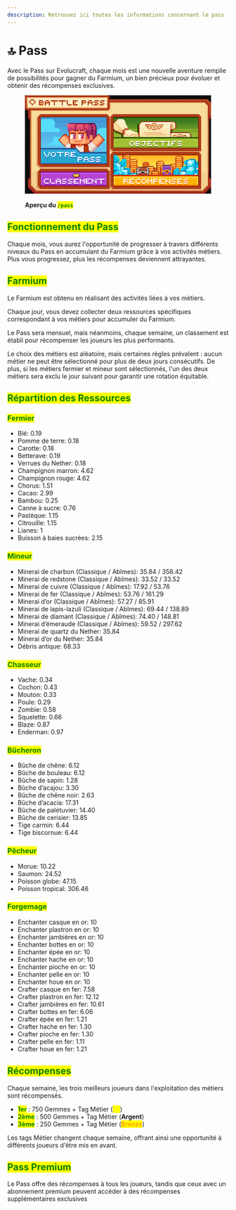 ```yaml
---
description: Retrouvez ici toutes les informations concernant le pass
---
```


# 🔝 Pass

Avec le Pass sur Evolucraft, chaque mois est une nouvelle aventure remplie de possibilités pour gagner du Farmium, un bien précieux pour évoluer et obtenir des récompenses exclusives.

<figure><img src="../.gitbook/assets/image (16).png" alt=""><figcaption><p><strong>Aperçu du </strong><mark style="color:green;"><strong><code>/pass</code></strong></mark></p></figcaption></figure>

## <mark style="color:green;">**Fonctionnement du Pass**</mark>

Chaque mois, vous aurez l'opportunité de progresser à travers différents niveaux du Pass en accumulant du Farmium grâce à vos activités métiers. Plus vous progressez, plus les récompenses deviennent attrayantes.

## <mark style="color:green;">Farmium</mark>

Le Farmium est obtenu en réalisant des activités liées à vos métiers.&#x20;

Chaque jour, vous devez collecter deux ressources spécifiques correspondant à vos métiers pour accumuler du Farmium.

Le Pass sera mensuel, mais néanmoins, chaque semaine, un classement est établi pour récompenser les joueurs les plus performants.

Le choix des métiers est aléatoire, mais certaines règles prévalent : aucun métier ne peut être sélectionné pour plus de deux jours consécutifs. De plus, si les métiers fermier et mineur sont sélectionnés, l'un des deux métiers sera exclu le jour suivant pour garantir une rotation équitable.

## <mark style="color:green;">Répartition des Ressources</mark>

### <mark style="color:green;">Fermier</mark>

* Blé: 0.19
* Pomme de terre: 0.18
* Carotte: 0.18
* Betterave: 0.19
* Verrues du Nether: 0.18
* Champignon marron: 4.62
* Champignon rouge: 4.62
* Chorus: 1.51
* Cacao: 2.99
* Bambou: 0.25
* Canne à sucre: 0.76
* Pastèque: 1.15
* Citrouille: 1.15
* Lianes: 1
* Buisson à baies sucrées: 2.15

### <mark style="color:green;">Mineur</mark>

* Minerai de charbon (Classique / Abîmes): 35.84 / 358.42
* Minerai de redstone (Classique / Abîmes): 33.52 / 33.52
* Minerai de cuivre (Classique / Abîmes): 17.92 / 53.76
* Minerai de fer (Classique / Abîmes): 53.76 / 161.29
* Minerai d’or (Classique / Abîmes): 57.27 / 85.91
* Minerai de lapis-lazuli (Classique / Abîmes): 69.44 / 138.89
* Minerai de diamant (Classique / Abîmes): 74.40 / 148.81
* Minerai d’émeraude (Classique / Abîmes): 59.52 / 297.62
* Minerai de quartz du Nether: 35.84
* Minerai d’or du Nether: 35.84
* Débris antique: 68.33

### <mark style="color:green;">Chasseur</mark>

* Vache: 0.34
* Cochon: 0.43
* Mouton: 0.33
* Poule: 0.29
* Zombie: 0.58
* Squelette: 0.66
* Blaze: 0.87
* Enderman: 0.97

### <mark style="color:green;">Bûcheron</mark>

* Bûche de chêne: 6.12
* Bûche de bouleau: 6.12
* Bûche de sapin: 1.28
* Bûche d’acajou: 3.30
* Bûche de chêne noir: 2.63
* Bûche d’acacia: 17.31
* Bûche de palétuvier: 14.40
* Bûche de cerisier: 13.85
* Tige carmin: 6.44
* Tige biscornue: 6.44

### <mark style="color:green;">Pêcheur</mark>

* Morue: 10.22
* Saumon: 24.52
* Poisson globe: 47.15
* Poisson tropical: 306.46

### <mark style="color:green;">Forgemage</mark>

* Enchanter casque en or: 10
* Enchanter plastron en or: 10
* Enchanter jambières en or: 10
* Enchanter bottes en or: 10
* Enchanter épée en or: 10
* Enchanter hache en or: 10
* Enchanter pioche en or: 10
* Enchanter pelle en or: 10
* Enchanter houe en or: 10
* Crafter casque en fer: 7.58
* Crafter plastron en fer: 12.12
* Crafter jambières en fer: 10.61
* Crafter bottes en fer: 6.06
* Crafter épée en fer: 1.21
* Crafter hache en fer: 1.30
* Crafter pioche en fer: 1.30
* Crafter pelle en fer: 1.11
* Crafter houe en fer: 1.21

## <mark style="color:green;">**Récompenses**</mark>

Chaque semaine, les trois meilleurs joueurs dans l'exploitation des métiers sont récompensés.

* <mark style="color:green;">**1er**</mark> : 750 Gemmes + Tag Métier (<mark style="color:yellow;">**Or**</mark>)
* <mark style="color:green;">**2ème**</mark> : 500 Gemmes + Tag Métier (**Argent**)
* <mark style="color:green;">**3ème**</mark> : 250 Gemmes + Tag Métier (<mark style="color:orange;">**Bronze**</mark>)

Les tags Métier changent chaque semaine, offrant ainsi une opportunité à différents joueurs d'être mis en avant.

## <mark style="color:green;">Pass Premium</mark>

Le Pass offre des récompenses à tous les joueurs, tandis que ceux avec un abonnement premium peuvent accéder à des récompenses supplémentaires exclusives

